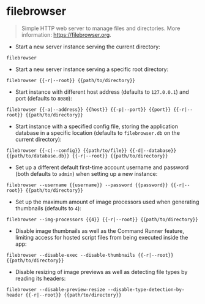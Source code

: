 # filebrowser

> Simple HTTP web server to manage files and directories.
> More information: <https://filebrowser.org>.

- Start a new server instance serving the current directory:

`filebrowser`

- Start a new server instance serving a specific root directory:

`filebrowser {{-r|--root}} {{path/to/directory}}`

- Start instance with different host address (defaults to `127.0.0.1`) and port (defaults to `8080`):

`filebrowser {{-a|--address}} {{host}} {{-p|--port}} {{port}} {{-r|--root}} {{path/to/directory}}`

- Start instance with a specified config file, storing the application database in a specific location (defaults to `filebrowser.db` on the current directory):

`filebrowser {{-c|--config}} {{path/to/file}} {{-d|--database}} {{path/to/database.db}} {{-r|--root}} {{path/to/directory}}`

- Set up a different default first-time account username and password (both defaults to `admin`) when setting up a new instance:

`filebrowser --username {{username}} --password {{password}} {{-r|--root}} {{path/to/directory}}`

- Set up the maximum amount of image processors used when generating thumbnails (defaults to `4`):

`filebrowser --img-processors {{4}} {{-r|--root}} {{path/to/directory}}`

- Disable image thumbnails as well as the Command Runner feature, limiting access for hosted script files from being executed inside the app:

`filebrowser --disable-exec --disable-thumbnails {{-r|--root}} {{path/to/directory}}`

- Disable resizing of image previews as well as detecting file types by reading its headers:

`filebrowser --disable-preview-resize --disable-type-detection-by-header {{-r|--root}} {{path/to/directory}}`
